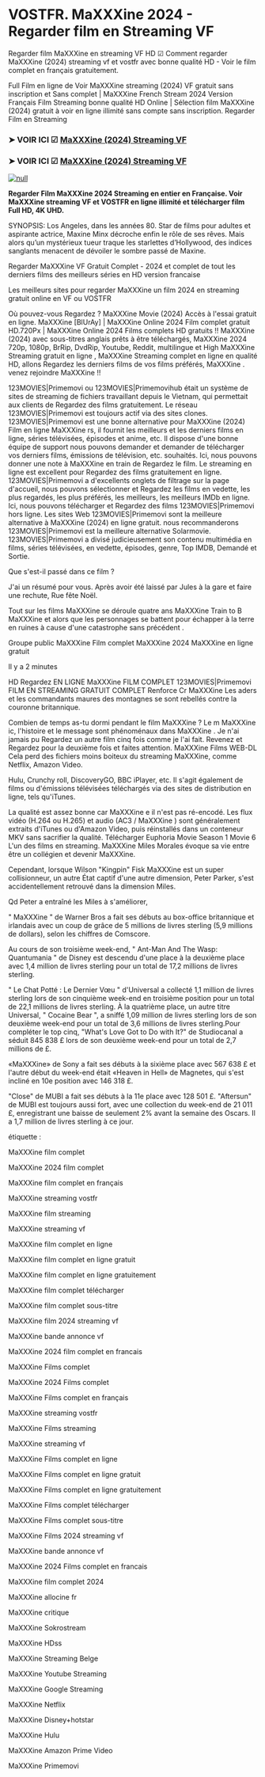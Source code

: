 # VOSTFR. MaXXXine 2024 - Regarder film en Streaming VF
Regarder film MaXXXine en streaming VF HD ☑ Comment regarder MaXXXine (2024) streaming vf et vostfr avec bonne qualité HD - Voir le film complet en français gratuitement.

Full Film en ligne de Voir MaXXXine streaming (2024) VF gratuit sans inscription et Sans complet | MaXXXine French Stream 2024 Version Français Film Streaming bonne qualité HD Online | Sélection film MaXXXine (2024) gratuit à voir en ligne illimité sans compte sans inscription. Regarder Film en Streaming

### ➤ VOIR ICI ☑ [MaXXXine (2024) Streaming VF](https://t.co/v7gtSUaNrL)

### ➤ VOIR ICI ☑ [MaXXXine (2024) Streaming VF](https://t.co/v7gtSUaNrL)

[![null](https://static.wixstatic.com/media/855a25_043b5abeb4ae4d35ac003198e7fe56ed~mv2.gif)](https://t.co/v7gtSUaNrL)

**Regarder Film MaXXXine 2024 Streaming en entier en Française. Voir MaXXXine streaming VF et VOSTFR en ligne illimité et télécharger film Full HD, 4K UHD.**

SYNOPSIS: Los Angeles, dans les années 80. Star de films pour adultes et aspirante actrice, Maxine Minx décroche enfin le rôle de ses rêves. Mais alors qu’un mystérieux tueur traque les starlettes d’Hollywood, des indices sanglants menacent de dévoiler le sombre passé de Maxine.

Regarder MaXXXine VF Gratuit Complet - 2024 et complet de tout les derniers films des meilleurs séries en HD version francaise

Les meilleurs sites pour regarder MaXXXine un film 2024 en streaming gratuit online en VF ou VOSTFR

Où pouvez-vous Regardez ? MaXXXine Movie (2024) Accès à l'essai gratuit en ligne. MaXXXine [BlUrAy] | MaXXXine Online 2024 Film complet gratuit HD.720Px | MaXXXine Online 2024 Films complets HD gratuits !! MaXXXine (2024) avec sous-titres anglais prêts à être téléchargés, MaXXXine 2024 720p, 1080p, BrRip, DvdRip, Youtube, Reddit, multilingue et High MaXXXine Streaming gratuit en ligne , MaXXXine Streaming complet en ligne en qualité HD, allons Regardez les derniers films de vos films préférés, MaXXXine . venez rejoindre MaXXXine !!

123MOVIES|Primemovi ou 123MOVIES|Primemovihub était un système de sites de streaming de fichiers travaillant depuis le Vietnam, qui permettait aux clients de Regardez des films gratuitement. Le réseau 123MOVIES|Primemovi est toujours actif via des sites clones. 123MOVIES|Primemovi est une bonne alternative pour MaXXXine (2024) Film en ligne MaXXXine rs, il fournit les meilleurs et les derniers films en ligne, séries télévisées, épisodes et anime, etc. Il dispose d'une bonne équipe de support nous pouvons demander et demander de télécharger vos derniers films, émissions de télévision, etc. souhaités. Ici, nous pouvons donner une note à MaXXXine en train de Regardez le film. Le streaming en ligne est excellent pour Regardez des films gratuitement en ligne. 123MOVIES|Primemovi a d'excellents onglets de filtrage sur la page d'accueil, nous pouvons sélectionner et Regardez les films en vedette, les plus regardés, les plus préférés, les meilleurs, les meilleurs IMDb en ligne. Ici, nous pouvons télécharger et Regardez des films 123MOVIES|Primemovi hors ligne. Les sites Web 123MOVIES|Primemovi sont la meilleure alternative à MaXXXine (2024) en ligne gratuit. nous recommanderons 123MOVIES|Primemovi est la meilleure alternative Solarmovie. 123MOVIES|Primemovi a divisé judicieusement son contenu multimédia en films, séries télévisées, en vedette, épisodes, genre, Top IMDB, Demandé et Sortie.

Que s'est-il passé dans ce film ?

J'ai un résumé pour vous. Après avoir été laissé par Jules à la gare et faire une rechute, Rue fête Noël.

Tout sur les films MaXXXine se déroule quatre ans MaXXXine Train to B MaXXXine et alors que les personnages se battent pour échapper à la terre en ruines à cause d'une catastrophe sans précédent .

Groupe public MaXXXine Film complet MaXXXine 2024 MaXXXine en ligne gratuit

Il y a 2 minutes

HD Regardez EN LIGNE MaXXXine FILM COMPLET 123MOVIES|Primemovi FILM EN STREAMING GRATUIT COMPLET Renforce Cr MaXXXine Les aders et les commandants maures des montagnes se sont rebellés contre la couronne britannique.

Combien de temps as-tu dormi pendant le film MaXXXine ? Le m MaXXXine ic, l'histoire et le message sont phénoménaux dans MaXXXine . Je n'ai jamais pu Regardez un autre film cinq fois comme je l'ai fait. Revenez et Regardez pour la deuxième fois et faites attention. MaXXXine Films WEB-DL Cela perd des fichiers moins boiteux du streaming MaXXXine, comme Netflix, Amazon Video.

Hulu, Crunchy roll, DiscoveryGO, BBC iPlayer, etc. Il s'agit également de films ou d'émissions télévisées téléchargés via des sites de distribution en ligne, tels qu'iTunes.

La qualité est assez bonne car MaXXXine e il n'est pas ré-encodé. Les flux vidéo (H.264 ou H.265) et audio (AC3 / MaXXXine ) sont généralement extraits d'iTunes ou d'Amazon Video, puis réinstallés dans un conteneur MKV sans sacrifier la qualité. Télécharger Euphoria Movie Season 1 Movie 6 L'un des films en streaming. MaXXXine Miles Morales évoque sa vie entre être un collégien et devenir MaXXXine.

Cependant, lorsque Wilson "Kingpin" Fisk MaXXXine est un super collisionneur, un autre État captif d'une autre dimension, Peter Parker, s'est accidentellement retrouvé dans la dimension Miles.

Qd Peter a entraîné les Miles à s'améliorer,

" MaXXXine " de Warner Bros a fait ses débuts au box-office britannique et irlandais avec un coup de grâce de 5 millions de livres sterling (5,9 millions de dollars), selon les chiffres de Comscore.

Au cours de son troisième week-end, " Ant-Man And The Wasp: Quantumania " de Disney est descendu d'une place à la deuxième place avec 1,4 million de livres sterling pour un total de 17,2 millions de livres sterling.

" Le Chat Potté : Le Dernier Vœu " d'Universal a collecté 1,1 million de livres sterling lors de son cinquième week-end en troisième position pour un total de 22,1 millions de livres sterling. À la quatrième place, un autre titre Universal, " Cocaine Bear ", a sniffé 1,09 million de livres sterling lors de son deuxième week-end pour un total de 3,6 millions de livres sterling.Pour compléter le top cinq, "What's Love Got to Do with It?" de Studiocanal a séduit 845 838 £ lors de son deuxième week-end pour un total de 2,7 millions de £.

«MaXXXine» de Sony a fait ses débuts à la sixième place avec 567 638 £ et l'autre début du week-end était «Heaven in Hell» de Magnetes, qui s'est incliné en 10e position avec 146 318 £.

"Close" de MUBI a fait ses débuts à la 11e place avec 128 501 £. "Aftersun" de MUBI est toujours aussi fort, avec une collection du week-end de 21 011 £, enregistrant une baisse de seulement 2% avant la semaine des Oscars. Il a 1,7 million de livres sterling à ce jour.

étiquette :

MaXXXine film complet

MaXXXine 2024 film complet

MaXXXine film complet en français

MaXXXine streaming vostfr

MaXXXine film streaming

MaXXXine streaming vf

MaXXXine film complet en ligne

MaXXXine film complet en ligne gratuit

MaXXXine film complet en ligne gratuitement

MaXXXine film complet télécharger

MaXXXine film complet sous-titre

MaXXXine film 2024 streaming vf

MaXXXine bande annonce vf

MaXXXine 2024 film complet en francais

MaXXXine Films complet

MaXXXine 2024 Films complet

MaXXXine Films complet en français

MaXXXine streaming vostfr

MaXXXine Films streaming

MaXXXine streaming vf

MaXXXine Films complet en ligne

MaXXXine Films complet en ligne gratuit

MaXXXine Films complet en ligne gratuitement

MaXXXine Films complet télécharger

MaXXXine Films complet sous-titre

MaXXXine Films 2024 streaming vf

MaXXXine bande annonce vf

MaXXXine 2024 Films complet en francais

MaXXXine film complet 2024

MaXXXine allocine fr

MaXXXine critique

MaXXXine Sokrostream

MaXXXine HDss

MaXXXine Streaming Belge

MaXXXine Youtube Streaming

MaXXXine Google Streaming

MaXXXine Netflix

MaXXXine Disney+hotstar

MaXXXine Hulu

MaXXXine Amazon Prime Video

MaXXXine Primemovi
